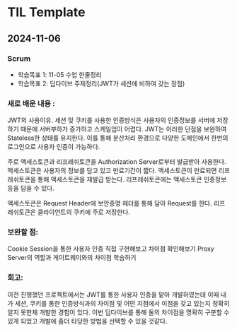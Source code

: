 # TIL Template
## 2024-11-06

### Scrum
- 학습목표 1: 11-05 수업 한줄정리
- 학습목표 2: 딥다이브 주제정리(JWT가 세션에 비하여 갖는 장점)

### 새로 배운 내용 :
JWT의 사용이유. 세션 및 쿠키를 사용한 인증방식은 사용자의 인증정보를 서버에 저장하기 때문에 서버부하가 증가하고 스케일업이 어렵다. 
JWT는 이러한 단점을 보완하여 Stateless한 상태를 유지한다. 이를 통해 분산처리 환경으로 다양한 도메인에서 한번의 로그인으로 사용자 인증이 가능하다.

주로 액세스토큰과 리프레쉬토큰을 Authorization Server로부터 발급받아 사용한다.
액세스토큰은 사용자의 정보를 담고 있고 만료기간이 짧다. 액세스토큰이 만료되면 리프레쉬토큰을 통해 액세스토큰을 재발급 받는다. 리프레쉬토큰에는 액세스토큰 인증정보 등을 담을 수 있다. 

액세스토큰은 Request Header에 보안증명 헤더를 통해 담아 Request를 한다. 
리프레쉬토큰은 클라이언트의 쿠키에 주로 저장한다.

### 보완할 점: 
Cookie Session을 통한 사용자 인증 직접 구현해보고 차이점 확인해보기
Proxy Server의 역할과 게이트웨이와의 차이점 학습하기

### 회고:
이전 진행했던 프로젝트에서는 JWT를 통한 사용자 인증을 맡아 개발하였는데 이때 내가 세션, 쿠키를 통한 인증방식과의 차이점 및 어떤 지점에서 이점을 갖고 있는지 정확히 알지 못한채 개발한 경험이 있다. 이번 딥다이브를 통해 둘의 차이점을 명확히 구분할 수 있게 되었고 개발에 좀더 타당한 방법을 선택할 수 있을 것같다. 


